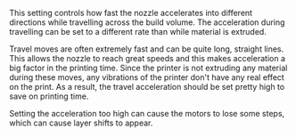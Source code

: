 This setting controls how fast the nozzle accelerates into different directions while travelling across the build volume. The acceleration during travelling can be set to a different rate than while material is extruded.

Travel moves are often extremely fast and can be quite long, straight lines. This allows the nozzle to reach great speeds and this makes acceleration a big factor in the printing time. Since the printer is not extruding any material during these moves, any vibrations of the printer don't have any real effect on the print. As a result, the travel acceleration should be set pretty high to save on printing time.

Setting the acceleration too high can cause the motors to lose some steps, which can cause layer shifts to appear.